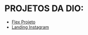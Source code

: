 # PROJETOS DA DIO:
- [Flex Projeto](https://Miguelzvd.github.io/Repositorio-Projetos-DIO/Projetos-DIO/flex-projeto/)
- [Landing Instagram](https://Miguelzvd.github.io/Repositorio-Projetos-DIO/Projetos-DIO/projeto-landing-page-instagram/)